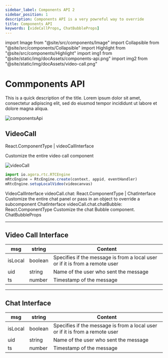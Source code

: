 ```yaml
---
sidebar_label: Components API 2
sidebar_position: 1
description: Components API is a very powreful way to override
title: Components API
keywords: [videCallProps, ChatBubbleProps]
---
```


import Image from "@site/src/components/Image"
import Collapsible from "@site/src/components/Collapsible"
import Highlight from "@site/src/components/Highlight"
import img1 from "@site/static/img/docAssets/components-api.png"
import img2 from "@site/static/img/docAssets/video-call.png"

# Commponents API

This is a quick description of the title. Lorem ipsum dolor sit amet, consectetur adipiscing elit, sed do eiusmod tempor incididunt ut labore et dolore magna aliqua.

<Image src={img1} alt="componentsApi"/>

## VideoCall

<Highlight>React.ComponentType</Highlight> | <Highlight>videoCallInterface</Highlight>

Customize the entire video call component

<Image src={img2} alt="videoCall" />

```js
import io.agora.rtc.RTCEngine
mRtcEngine = RtcEngine.create(context, appid, eventHandler)
mRtcEngine.setupLocalVideo(videocanvas)
```

VideoCallInterface
videoCall.chat: React.ComponentType | ChatInterface
Customize the entire chat panel or pass in an object to override a subcomponent
ChatInterface
videoCall.chat.chatBubble: React.ComponentType
Customize the chat Bubble component.
ChatBubbleProps

---

 <Collapsible collapsed>

## Video Call Interface

| msg     | string  | Content                                                                      |
| ------- | ------- | ---------------------------------------------------------------------------- |
| isLocal | boolean | Specifies if the message is from a local user or if it is from a remote user |
| uid     | string  | Name of the user who sent the message                                        |
| ts      | number  | Timestamp of the message                                                     |

</Collapsible>

---

 <Collapsible >

## Chat Interface

| msg     | string  | Content                                                                      |
| ------- | ------- | ---------------------------------------------------------------------------- |
| isLocal | boolean | Specifies if the message is from a local user or if it is from a remote user |
| uid     | string  | Name of the user who sent the message                                        |
| ts      | number  | Timestamp of the message                                                     |

</Collapsible>
